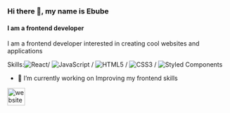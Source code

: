 ### Hi there 👋, my name is Ebube
#### I am a frontend developer
I am a frontend developer interested in creating cool websites and applications

Skills:![React](https://img.shields.io/badge/react-%2320232a.svg?style=for-the-badge&logo=react&logoColor=%2361DAFB)/ ![JavaScript](https://img.shields.io/badge/javascript-%23323330.svg?style=for-the-badge&logo=javascript&logoColor=%23F7DF1E) / ![HTML5](https://img.shields.io/badge/html5-%23E34F26.svg?style=for-the-badge&logo=html5&logoColor=white) / 	![CSS3](https://img.shields.io/badge/css3-%231572B6.svg?style=for-the-badge&logo=css3&logoColor=white) / ![Styled Components](https://img.shields.io/badge/styled--components-DB7093?style=for-the-badge&logo=styled-components&logoColor=white)

- 🔭 I’m currently working on Improving my frontend skills 


[<img src='https://cdn.jsdelivr.net/npm/simple-icons@3.0.1/icons/icloud.svg' alt='website' height='40'>](https://personal-website-alpha-azure.vercel.app/)  

